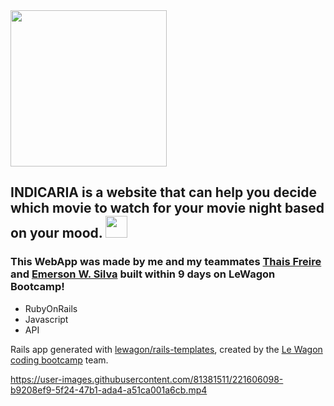 <img src="https://user-images.githubusercontent.com/81381511/221714460-0d78fb90-19e2-4d7c-b0da-3f0afc7be05d.png" width="250">


## INDICARIA is a website that can help you decide which movie to watch for your movie night based on your mood. <img src="https://upload.wikimedia.org/wikipedia/commons/f/f5/Popcorn.svg" width="35">


### This WebApp was made by me and my teammates [Thais Freire](https://github.com/tmfreire) and [Emerson W. Silva](https://github.com/EmersonWSilva) built within 9 days on LeWagon Bootcamp!

- RubyOnRails
- Javascript
- API

Rails app generated with [lewagon/rails-templates](https://github.com/lewagon/rails-templates), created by the [Le Wagon coding bootcamp](https://www.lewagon.com) team.



https://user-images.githubusercontent.com/81381511/221606098-b9208ef9-5f24-47b1-ada4-a51ca001a6cb.mp4

